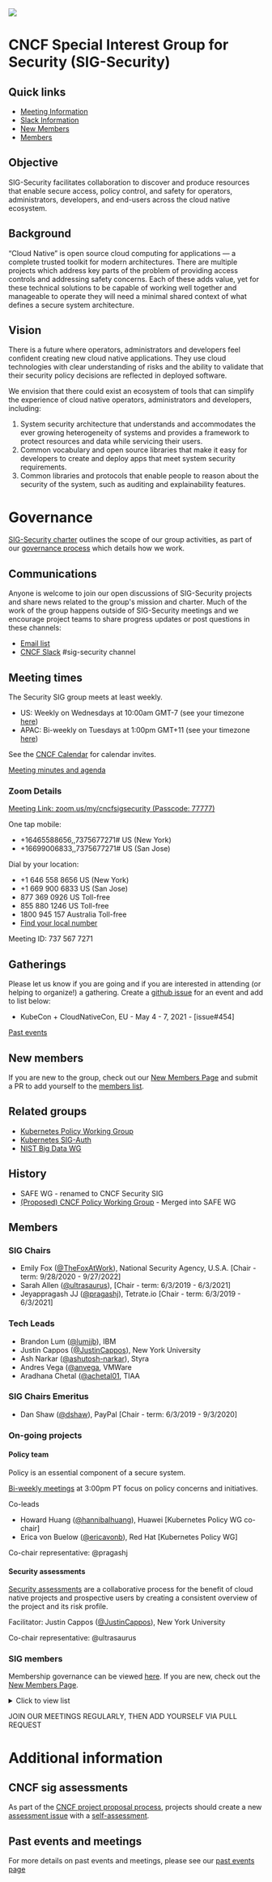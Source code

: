 

<img src="https://github.com/cncf/artwork/blob/master/other/sig-security/horizontal/color/sig-security-horizontal-color.svg">

# CNCF Special Interest Group for Security (SIG-Security)

## Quick links

- [Meeting Information](#meeting-times)
- [Slack Information](#communications)
- [New Members](#new-members)
- [Members](#members)

## Objective

SIG-Security facilitates collaboration to discover and produce resources that enable secure access, policy control, and safety for operators, administrators, developers, and end-users across the cloud native ecosystem.

## Background

“Cloud Native” is open source cloud computing for applications — a complete trusted toolkit for modern architectures.  There are multiple projects which address key parts of the problem of providing access controls and addressing safety concerns. Each of these adds value, yet for these technical solutions to be capable of working well together and manageable to operate they will need a minimal shared context of what defines a secure system architecture.

## Vision

There is a future where operators, administrators and developers feel confident creating new cloud native applications.  They use cloud technologies with clear understanding of risks and the ability to validate that their security policy decisions are reflected in deployed software.

We envision that there could exist an ecosystem of tools that can simplify the experience of cloud native operators, administrators and developers, including:
1. System security architecture that understands and accommodates the ever
growing heterogeneity of systems and provides a framework to protect resources
and data while servicing their users.
2. Common vocabulary and open source libraries that make it easy for developers
to create and deploy apps that meet system security requirements.
3. Common libraries and protocols that enable people to reason about the
security of the system, such as auditing and explainability features.

# Governance

[SIG-Security charter](governance/charter.md) outlines the scope  of our group activities, as part of our [governance process](governance) which details how we work.

## Communications

Anyone is welcome to join our open discussions of SIG-Security projects and share news related to the group's mission and charter. Much of the work of the group happens outside of SIG-Security meetings and we encourage project teams to share progress updates or post questions in these channels:

* [Email list](https://lists.cncf.io/g/cncf-sig-security)
* [CNCF Slack](https://slack.cncf.io/) #sig-security channel

## Meeting times

The Security SIG group meets at least weekly.

* US:   Weekly on Wednesdays at 10:00am GMT-7 (see your timezone [here](https://time.is/compare/1000_27_Jan_2021_in_PT))
* APAC: Bi-weekly on Tuesdays at 1:00pm GMT+11 (see your timezone [here](https://time.is/compare/1300_26_Jan_2021_in_AEDT))

See the  [CNCF Calendar](https://www.cncf.io/calendar/) for calendar invites.

[Meeting minutes and agenda](https://docs.google.com/document/d/170y5biX9k95hYRwprITprG6Mc9xD5glVn-4mB2Jmi2g/)

### Zoom Details

[Meeting Link: zoom.us/my/cncfsigsecurity (Passcode: 77777)](https://zoom.us/my/cncfsigsecurity?pwd=VkxmTjJ6TDVHK29Qb2tQakE4SitWZz09)

One tap mobile:
* +16465588656,,7375677271# US (New York)
* +16699006833,,7375677271# US (San Jose)

Dial by your location:
* +1 646 558 8656 US (New York)
* +1 669 900 6833 US (San Jose)
* 877 369 0926 US Toll-free
* 855 880 1246 US Toll-free
* 1800 945 157 Australia Toll-free
* [Find your local number](https://zoom.us/u/alwlmxlNn)

Meeting ID: 737 567 7271

## Gatherings

Please let us know if you are going and if you are interested in attending (or helping to organize!) a gathering. Create a [github issue](https://github.com/cncf/sig-security/issues/new) for an event and add to list below:

* KubeCon + CloudNativeCon, EU - May 4 - 7, 2021 - [issue#454]

[Past events](past-events.md)

## New members

If you are new to the group, check out our [New Members Page](NEWMEMBERS.md) and submit a PR to add yourself to the [members list](#sig-members).

## Related groups

* [Kubernetes Policy Working Group](https://github.com/kubernetes/community/tree/master/wg-policy)
* [Kubernetes SIG-Auth](https://github.com/kubernetes/community/tree/master/sig-auth)
* [NIST Big Data WG](https://bigdatawg.nist.gov/)

## History

* SAFE WG - renamed to CNCF Security SIG
* [(Proposed) CNCF Policy Working Group](/policy-wg-merging.md) - Merged into SAFE WG

## Members

### SIG Chairs
* Emily Fox ([@TheFoxAtWork](https://github.com/TheFoxAtWork)), National Security Agency, U.S.A. [Chair - term: 9/28/2020 - 9/27/2022]
* Sarah Allen ([@ultrasaurus](https://github.com/ultrasaurus)), [Chair - term: 6/3/2019 - 6/3/2021]
* Jeyappragash JJ ([@pragashj](https://github.com/pragashj)), Tetrate.io [Chair - term: 6/3/2019 - 6/3/2021]

### Tech Leads
* Brandon Lum ([@lumjjb](https://github.com/lumjjb)), IBM
* Justin Cappos ([@JustinCappos](https://github.com/JustinCappos)), New York University
* Ash Narkar ([@ashutosh-narkar](https://github.com/ashutosh-narkar)), Styra
* Andres Vega ([@anvega](https://github.com/anvega), VMWare
* Aradhana Chetal ([@achetal01](https://github.com/achetal01), TIAA

### SIG Chairs Emeritus
* Dan Shaw ([@dshaw](https://github.com/dshaw)), PayPal [Chair - term: 6/3/2019 - 9/3/2020]

### On-going projects

#### Policy team

Policy is an essential component of a secure system.

[Bi-weekly meetings](https://docs.google.com/document/d/1ihFfEfgViKlUMbY2NKxaJzBkgHh-Phk5hqKTzK-NEEs/edit?usp=sharing) at 3:00pm PT
focus on policy concerns and initiatives.

Co-leads

  * Howard Huang ([@hannibalhuang](https://github.com/hannibalhuang)), Huawei [Kubernetes Policy WG co-chair]
  * Erica von Buelow ([@ericavonb](https://github.com/ericavonb)), Red Hat [Kubernetes Policy WG]

Co-chair representative: @pragashj


#### Security assessments

[Security assessments](./assessments) are a collaborative process for the
benefit of cloud native projects and prospective users by creating a consistent
overview of the project and its risk profile.

Facilitator: Justin Cappos ([@JustinCappos](https://github.com/JustinCappos)),
New York University

Co-chair representative: @ultrasaurus



### SIG members
Membership governance can be viewed [here](https://github.com/cncf/sig-security/blob/master/governance/roles.md#role-of-members). If you are new, check out the [New Members Page](NEWMEMBERS.md).
<details><summary>Click to view list</summary>

* Pushkar Joglekar ([@pushkarj](https://github.com/pushkarj))
* POP ([@danpopsd](https://github.com/danpopsd)), Sysdig
* Devarajan P Ramaswamy ([@deva](https://github.com/deva26)), PADME
* Kamil Pawlowski ([@kbpawlowski](https://github.com/kbpawlowski))
* Geri Jennings ([@izgeri](https://github.com/izgeri)), CyberArk
* Jason Melo ([@jasonmelo](https://github.com/jasonmelo)), NearForm
* Torin Sandall ([@tsandall](https://github.com/tsandall)), OPA
* Sree Tummidi ([@sreetummidi](https://github.com/sreetummidi)), Pivotal [Cloud Foundry Project Lead]
* Christian Kemper ([@ckemper67](https://github.com/ckemper67)), Google
* Ray Colline ([@rcolline](https://github.com/rcolline)), Google
* Doug Davis ([@duglin](https://github.com/duglin)), IBM
* Sabree Blackmon ([@heavypackets](https://github.com/heavypackets)), Docker
* Justin Cormack ([@justincormack](https://github.com/justincormack)), Docker
* Liz Rice ([@lizrice](https://github.com/lizrice)), Aqua Security
* Erik St. Martin ([@erikstmartin](https://github.com/erikstmartin)), Microsoft
* Cheney Hester ([@quiqie](https://github.com/quiqie)), Fifth Third Bank
* Mark Underwood ([@knowlengr](https://github.com/knowlengr))
* Rae Wang ([@rae42](https://github.com/rae42)), Google
* Rachel Myers ([@rachelmyers](https://github.com/rachelmyers)), Google
* Evan Gilman ([@evan2645](https://github.com/evan2645)), Scytale.io
* Andrew Weiss ([@anweiss](https://github.com/anweiss)), Docker
* TK Lala ([@tk2929](https://github.com/tk2929)), ZcureZ
* Maor Goldberg ([@goldberg10](https://github.com/goldberg10))
* Andrew Martin ([@sublimino](https://github.com/sublimino)), ControlPlane
* Karthik Gaekwad ([@iteration1](https://github.com/karthequian)), Oracle
* Chase Pettet ([@chasemp](https://github.com/chasemp)), Mirantis
* Jia Xuan ([@xuanjia](https://github.com/xuanjia)), China Mobile
* John Morello ([@morellonet](https://github.com/morellonet)), Twistlock
* Alban Crequy ([@alban](https://github.com/alban)), Kinvolk
* Michael Schubert ([@schu](https://github.com/schu)), Kinvolk
* Andrei Manea ([@andrei_821](https://github.com/andrei821)), CloudHero
* Santiago Torres-Arias ([@SantiagoTorres](https://github.com/SantiagoTorres)), New York University
* Brandon Lum ([@lumjjb](https://github.com/lumjjb)), IBM
* Ash Narkar ([@ashutosh-narkar](https://github.com/ashutosh-narkar)), OPA
* Lorenzo Fontana ([@fntlnz](https://github.com/fntlnz)), Sysdig [Falco Maintainer]
* Leonardo Di Donato ([@leodido](https://github.com/leodido)), Sysdig [Falco Maintainer]
* Daniel Iziourov ([@danmx](https://github.com/danmx)), Adevinta
* Michael Hausenblas ([@mhausenblas](https://github.com/mhausenblas), AWS
* Zach Arnold ([@zparnold](https://github.com/zparnold)), Ygrene Energy Fund
* Tsvi Korren ([@tsvikorren](https://github.com/tsvikorren)), Aqua Security
* Simarpreet Singh ([@simar7](https://github.com/simar7))
* Michael Ducy ([@mfdii](https://github.com/mfdii))
* Roger Klorese ([@qnetter](https://github.com/qnetter)), SUSE
* John Menerick ([@cloudsriseup](https://github.com/cloudsriseup)), Ford Autonomic
* Peter Benjamin ([@pbnj](https://github.com/pbnj)), Norton LifeLock
* Emily Fox([@TheFoxAtWork](https://github.com/TheFoxAtWork)), National Security Agency, U.S.A.
* Carlos Villavicencio ([@solrac901](https://github.com/solrac901)), Intel
* Gareth Rushgrove ([@garethr](https://github.com/garethr)), Snyk
* Martin Vrachev ([@MVrachev](https://github.com/MVrachev)), VMware
* Ricardo Aravena ([@raravena80](https://github.com/raravena80)), Rakuten
* Lakshmi Manohar Velicheti ([@manohar9999](https://github.com/manohar9999)), Shape Security
* Andres Vega ([@anvega](https://github.com/anvega)), Scytale.io
* Cameron Seader ([@cseader](https://github.com/cseader)), SUSE 
* Robert Ficcaglia ([@rficcaglia](https://github.com/rficcaglia)), Policy WG
* Matthew Giassa ([@iaxes](https://github.com/IAXES))
* Tabitha Sable ([@tabbysable](https://github.com/tabbysable))
* Steven Hadfield ([@steven-hadfield](https://github.com/steven-hadfield)), FICO
* Payam Tarverdyan Chychi ([@unclepieman](https://github.com/unclepieman)), Infoblox
* Yeeling Lam ([@yeelinglam](https://github.com/yeelinglam)), AT&T
* Wayne Haber ([@whaber github](https://github.com/whaber) / [@whaber gitlab](https://gitlab.com/whaber)), GitLab
* Trishank Karthik Kuppusamy [@trishankatdatadog](https://github.com/trishankatdatadog), CNAB/Datadog/Notary-v2/TUF/in-toto
* Vinay Venkataraghavan ([@vinayvenkat](https://github.com/vinayvenkat), Prisma Cloud (PANW)
* Magno Logan ([@magnologan](https://github.com/magnologan/)), Trend Micro
* Itay Shakury ([@itaysk](https://github.com/itaysk)), Aqua Security
* Gadi Naor ([@gadinaor](https://github.com/gadinaor)), Alcide
* Ron Vider ([@RonVider](https://github.com/RonVider)), Neo Security
* Marco Lancini ([@marco-lancini](https://github.com/marco-lancini)), Thought Machine
* Lewis Denham-Parry ([@denhamparry](https://github.com/denhamparry)), ControlPlane
* John Hillegass ([@JohnHillegass](https://github.com/JohnHillegass)), Capital One
* Chris Hughes ([@chughes216](https://github.com/chughes216)), Oteemo
* Aradhna Chetal ([@achetal01](https://github.com/achetal01)), TIAA
* Jon Zeolla ([@jonzeolla](https://github.com/jonzeolla)), Seiso
* Diego Comas ([@dcomas](https://github.com/dcomas)), MessageBird
* Adith Sudhakar ([@asudhak](https://github.com/asudhak)), VMware
* Muhammad Yuga Nugraha ([@myugan](https://github.com/myugan)), Practical DevSecOps

</details>

JOIN OUR MEETINGS REGULARLY, THEN ADD YOURSELF VIA PULL REQUEST


# Additional information

## CNCF sig assessments

As part of the [CNCF project proposal process](https://github.com/cncf/toc/blob/master/process/project_proposals.adoc), projects should create a new [assessment issue](https://github.com/cncf/sig-security/issues/new?assignees=&labels=assessment&template=security-assessment.md&title=%5BAssessment%5D+Project+Name) with a [self-assessment](https://github.com/cncf/sig-security/blob/master/assessments/guide/outline.md).

## Past events and meetings

For more details on past events and meetings, please see our [past events page](past-events.md)
